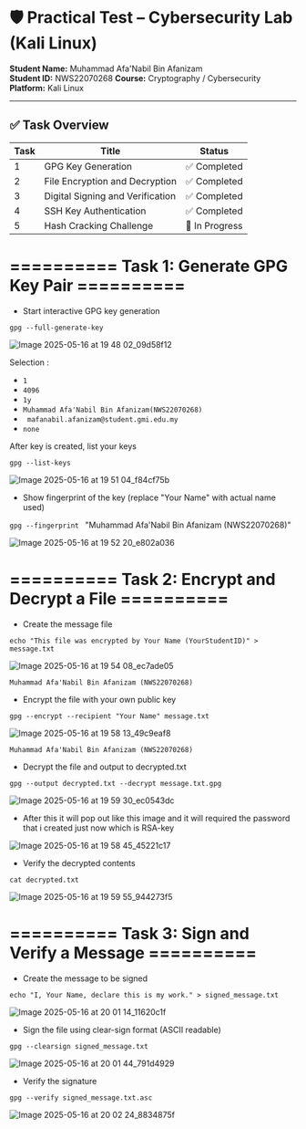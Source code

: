 # 🛡️ Practical Test – Cybersecurity Lab (Kali Linux)

**Student Name:** Muhammad Afa'Nabil Bin Afanizam  
**Student ID:** NWS22070268
**Course:** Cryptography / Cybersecurity  
**Platform:** Kali Linux  

---

## ✅ Task Overview

| Task | Title                          | Status |
|------|--------------------------------|--------|
| 1    | GPG Key Generation             | ✅ Completed |
| 2    | File Encryption and Decryption | ✅ Completed |
| 3    | Digital Signing and Verification | ✅ Completed |
| 4    | SSH Key Authentication         | ✅ Completed |
| 5    | Hash Cracking Challenge        | 🚧 In Progress |

# ========== Task 1: Generate GPG Key Pair ========== #

- Start interactive GPG key generation

``gpg --full-generate-key``

![ Image 2025-05-16 at 19 48 02_09d58f12](https://github.com/user-attachments/assets/96fa7ecc-8d3b-40ce-ba9c-dd1499395c7f)

Selection :
- ``1``
- ``4096``
- ``1y``
- `` Muhammad Afa'Nabil Bin Afanizam(NWS22070268) ``
- `` mafanabil.afanizam@student.gmi.edu.my``
- ``none``

After key is created, list your keys

``gpg --list-keys``

![ Image 2025-05-16 at 19 51 04_f84cf75b](https://github.com/user-attachments/assets/d119963d-9662-4a38-9cc1-29fc07ad1b09)


- Show fingerprint of the key (replace "Your Name" with actual name used)

``gpg --fingerprint `` "Muhammad Afa'Nabil Bin Afanizam (NWS22070268)"

![ Image 2025-05-16 at 19 52 20_e802a036](https://github.com/user-attachments/assets/c4b41121-64ff-4192-97df-cb6317cdf2f5)


# ========== Task 2: Encrypt and Decrypt a File ==========

 - Create the message file

``echo "This file was encrypted by Your Name (YourStudentID)" > message.txt`` 

![Image 2025-05-16 at 19 54 08_ec7ade05](https://github.com/user-attachments/assets/1ed49a5f-0e3a-411f-8521-b4b8808790aa)

 ``Muhammad Afa'Nabil Bin Afanizam (NWS22070268)``

 - Encrypt the file with your own public key

``gpg --encrypt --recipient "Your Name" message.txt``

![Image 2025-05-16 at 19 58 13_49c9eaf8](https://github.com/user-attachments/assets/6f24be05-0c8a-4b4e-a931-b64e5a211dfb)

``Muhammad Afa'Nabil Bin Afanizam (NWS22070268)``

 - Decrypt the file and output to decrypted.txt

``gpg --output decrypted.txt --decrypt message.txt.gpg``

![Image 2025-05-16 at 19 59 30_ec0543dc](https://github.com/user-attachments/assets/9f138048-ada6-4abe-950e-745628528aea)

 - After this it will pop out like this image and it will required the password that i created just now which is RSA-key 

![Image 2025-05-16 at 19 58 45_45221c17](https://github.com/user-attachments/assets/6f4b9888-f80e-41c9-8d6b-addc9a7deaf2)


 - Verify the decrypted contents

``cat decrypted.txt``

![Image 2025-05-16 at 19 59 55_944273f5](https://github.com/user-attachments/assets/5d38d6f8-b2ab-497f-93ff-9fab021c616e)

# ========== Task 3: Sign and Verify a Message ==========

 - Create the message to be signed

``echo "I, Your Name, declare this is my work." > signed_message.txt``

![Image 2025-05-16 at 20 01 14_11620c1f](https://github.com/user-attachments/assets/e0732491-252c-446f-a70e-7e2bc9e97fde)


 - Sign the file using clear-sign format (ASCII readable)

``gpg --clearsign signed_message.txt``

![Image 2025-05-16 at 20 01 44_791d4929](https://github.com/user-attachments/assets/471c027a-ce57-4bb5-ae94-137b7996f1cf)


 - Verify the signature

``gpg --verify signed_message.txt.asc``

![Image 2025-05-16 at 20 02 24_8834875f](https://github.com/user-attachments/assets/23b21858-0d6b-44e3-9332-878b36458115)


